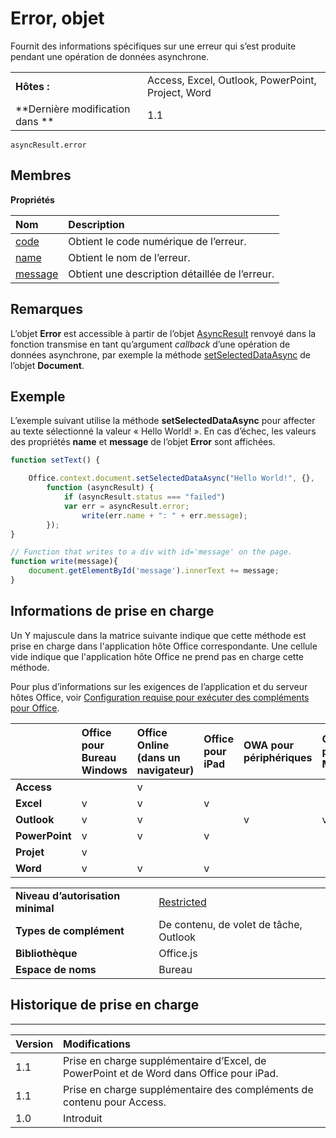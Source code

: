 
# Error, objet
Fournit des informations spécifiques sur une erreur qui s’est produite pendant une opération de données asynchrone.

|||
|:-----|:-----|
|**Hôtes :**|Access, Excel, Outlook, PowerPoint, Project, Word|
|**Dernière modification dans **|1.1|

```
asyncResult.error
```


## Membres


**Propriétés**


|**Nom**|**Description**|
|:-----|:-----|
|[code](../../reference/shared/error.code.md)|Obtient le code numérique de l’erreur.|
|[name](../../reference/shared/error.name.md)|Obtient le nom de l’erreur.|
|[message](../../reference/shared/error.message.md)|Obtient une description détaillée de l’erreur.|

## Remarques

L’objet **Error** est accessible à partir de l’objet [AsyncResult](../../reference/shared/asyncresult.md) renvoyé dans la fonction transmise en tant qu’argument _callback_ d’une opération de données asynchrone, par exemple la méthode [setSelectedDataAsync](../../reference/shared/document.setselecteddataasync.md) de l’objet **Document**.


## Exemple

L’exemple suivant utilise la méthode **setSelectedDataAsync** pour affecter au texte sélectionné la valeur « Hello World! ». En cas d’échec, les valeurs des propriétés **name** et **message** de l’objet **Error** sont affichées.


```js
function setText() {

    Office.context.document.setSelectedDataAsync("Hello World!", {},
        function (asyncResult) {
            if (asyncResult.status === "failed")
            var err = asyncResult.error; 
                write(err.name + ": " + err.message);
        });
}

// Function that writes to a div with id='message' on the page.
function write(message){
    document.getElementById('message').innerText += message; 
}
```




## Informations de prise en charge


Un Y majuscule dans la matrice suivante indique que cette méthode est prise en charge dans l'application hôte Office correspondante. Une cellule vide indique que l'application hôte Office ne prend pas en charge cette méthode.

Pour plus d’informations sur les exigences de l’application et du serveur hôtes Office, voir [Configuration requise pour exécuter des compléments pour Office](../../docs/overview/requirements-for-running-office-add-ins.md).

||**Office pour Bureau Windows**|**Office Online (dans un navigateur)**|**Office pour iPad**|**OWA pour périphériques**|**Outlook pour Mac**|
|:-----|:-----|:-----|:-----|:-----|:-----|
|**Access**||v||||
|**Excel**|v|v|v|||
|**Outlook**|v|v||v|v|
|**PowerPoint**|v|v|v|||
|**Projet**|v|||||
|**Word**|v|v|v|||

|||
|:-----|:-----|
|**Niveau d’autorisation minimal**|[Restricted](../../docs/develop/requesting-permissions-for-api-use-in-content-and-task-pane-add-ins.md)|
|**Types de complément**|De contenu, de volet de tâche, Outlook|
|**Bibliothèque**|Office.js|
|**Espace de noms**|Bureau|

## Historique de prise en charge



****


|**Version**|**Modifications**|
|:-----|:-----|
|1.1|Prise en charge supplémentaire d’Excel, de PowerPoint et de Word dans Office pour iPad.|
|1.1|Prise en charge supplémentaire des compléments de contenu pour Access.|
|1.0|Introduit|

